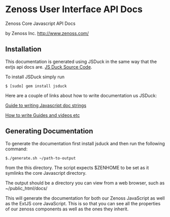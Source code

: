 Zenoss User Interface API Docs
========

Zenoss Core Javascript API Docs

by Zenoss Inc.
<http://www.zenoss.com/>

Installation
------------

This documentation is generated using JSDuck in the same way that the extjs api docs are. [JS Duck Source Code](https://github.com/senchalabs/jsduck).

To install JSDuck simply run

    $ [sudo] gem install jsduck


Here are a couple of links about how to write documentation us JSDuck:

[Guide to writing Javascript doc strings](https://github.com/senchalabs/jsduck/wiki/Guide)


[How to write Guides and videos etc](https://github.com/senchalabs/jsduck/wiki/Advanced-Usage)

Generating Documentation
------------

To generate the documentation first install jsduck and then run the following command:

    $./generate.sh ~/path-to-output

from the this directory. The script expects $ZENHOME to be set as it symlinks the core Javascript directory.

The output should be a directory you can view from a web browser, such as ~/public_html/docs/

This will generate the documentation for both our Zenoss JavaScript as well as the ExtJS core JavaScript. This is so that you can see all the properties
of our zenoss components as well as the ones they inherit.
